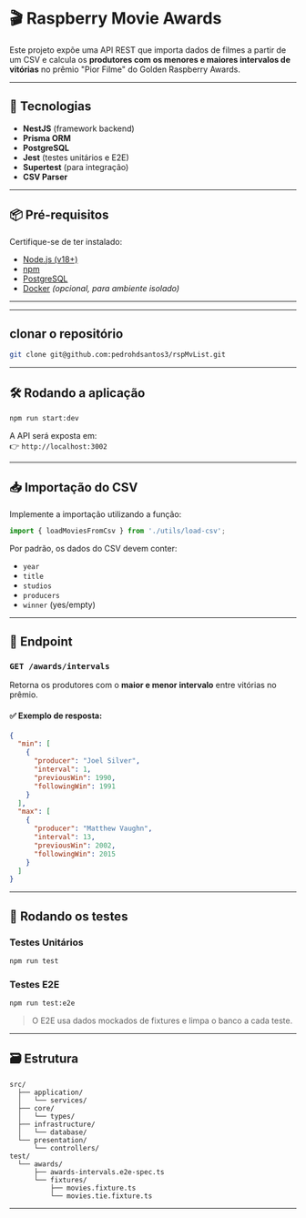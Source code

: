 # 🎬 Raspberry Movie Awards

Este projeto expõe uma API REST que importa dados de filmes a partir de um CSV e calcula os **produtores com os menores e maiores intervalos de vitórias** no prêmio "Pior Filme" do Golden Raspberry Awards.

---

## 🚀 Tecnologias

- **NestJS** (framework backend)
- **Prisma ORM**
- **PostgreSQL**
- **Jest** (testes unitários e E2E)
- **Supertest** (para integração)
- **CSV Parser**

---

## 📦 Pré-requisitos

Certifique-se de ter instalado:

- [Node.js (v18+)](https://nodejs.org/)
- [npm](https://www.npmjs.com/)
- [PostgreSQL](https://www.postgresql.org/)
- [Docker](https://www.docker.com/) *(opcional, para ambiente isolado)*

---

---

## clonar o repositório

```bash
git clone git@github.com:pedrohdsantos3/rspMvList.git
```

---

## 🛠️ Rodando a aplicação

```bash
npm run start:dev
```

A API será exposta em:  
👉 `http://localhost:3002`

---

## 📥 Importação do CSV

Implemente a importação utilizando a função:

```ts
import { loadMoviesFromCsv } from './utils/load-csv';
```

Por padrão, os dados do CSV devem conter:

- `year`
- `title`
- `studios`
- `producers`
- `winner` (yes/empty)

---

## 📡 Endpoint

### `GET /awards/intervals`

Retorna os produtores com o **maior e menor intervalo** entre vitórias no prêmio.

#### ✅ Exemplo de resposta:

```json
{
  "min": [
    {
      "producer": "Joel Silver",
      "interval": 1,
      "previousWin": 1990,
      "followingWin": 1991
    }
  ],
  "max": [
    {
      "producer": "Matthew Vaughn",
      "interval": 13,
      "previousWin": 2002,
      "followingWin": 2015
    }
  ]
}
```

---

## 🧪 Rodando os testes

### Testes Unitários

```bash
npm run test
```

### Testes E2E

```bash
npm run test:e2e
```

> O E2E usa dados mockados de fixtures e limpa o banco a cada teste.

---

## 🗃️ Estrutura

```
src/
  ├── application/
  │   └── services/
  ├── core/
  │   └── types/
  ├── infrastructure/
  │   └── database/
  └── presentation/
      └── controllers/
test/
  └── awards/
      ├── awards-intervals.e2e-spec.ts
      └── fixtures/
          ├── movies.fixture.ts
          └── movies.tie.fixture.ts
```

---
